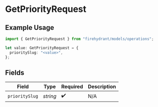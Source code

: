 # GetPriorityRequest

## Example Usage

```typescript
import { GetPriorityRequest } from "firehydrant/models/operations";

let value: GetPriorityRequest = {
  prioritySlug: "<value>",
};
```

## Fields

| Field              | Type               | Required           | Description        |
| ------------------ | ------------------ | ------------------ | ------------------ |
| `prioritySlug`     | *string*           | :heavy_check_mark: | N/A                |